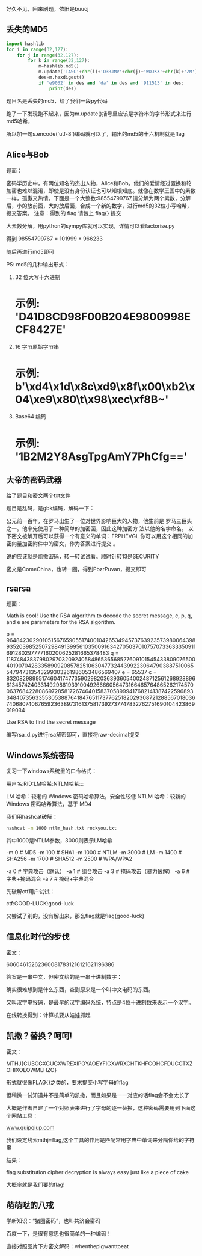 好久不见，回来刷题，依旧是buuoj

## 丢失的MD5

```py
import hashlib   
for i in range(32,127):
    for j in range(32,127):
        for k in range(32,127):
            m=hashlib.md5()
            m.update('TASC'+chr(i)+'O3RJMV'+chr(j)+'WDJKX'+chr(k)+'ZM')
            des=m.hexdigest()
            if 'e9032' in des and 'da' in des and '911513' in des:
                print(des)
```

题目名是丢失的md5，给了我们一段py代码

跑了一下发现跑不起来，因为m.update()括号里应该是字符串的字节形式来进行md5哈希，

所以加一句s.encode('utf-8')编码就可以了，输出的md5的十六机制就是flag

## Alice与Bob

题面：

密码学历史中，有两位知名的杰出人物，Alice和Bob。他们的爱情经过置换和轮加密也难以混淆，即使是没有身份认证也可以知根知底。就像在数学王国中的素数一样，孤傲又热情。下面是一个大整数:98554799767,请分解为两个素数，分解后，小的放前面，大的放后面，合成一个新的数字，进行md5的32位小写哈希，提交答案。 注意：得到的 flag 请包上 flag{} 提交

大素数分解，用python的sympy库就可以实现，详情可以看factorise.py

得到 98554799767 = 101999 * 966233

随后再进行md5即可

PS: md5的几种输出形式：

1. 32 位大写十六进制
    # 示例: 'D41D8CD98F00B204E9800998ECF8427E'
2. 16 字节原始字节串
    # 示例: b'\xd4\x1d\x8c\xd9\x8f\x00\xb2\x04\xe9\x80\t\x98\xec\xf8B~'
3. Base64 编码
    # 示例: '1B2M2Y8AsgTpgAmY7PhCfg=='

## 大帝的密码武器

给了题目和密文两个txt文件

题目是乱码，是gbk编码，解码一下：

公元前一百年，在罗马出生了一位对世界影响巨大的人物，他生前是 罗马三巨头之一。他率先使用了一种简单的加密函，因此这种加密方 法以他的名字命名。
以下密文被解开后可以获得一个有意义的单词：FRPHEVGL
你可以用这个相同的加密向量加密附件中的密文，作为答案进行提交 。

说的应该就是凯撒密码，转一转试试看。顺时针转13是SECURITY

密文是ComeChina，也转一圈，得到PbzrPuvan，提交即可

## rsarsa

题面：

Math is cool! Use the RSA algorithm to decode the secret message, c, p, q, and e are parameters for the RSA algorithm.

p =  9648423029010515676590551740010426534945737639235739800643989352039852507298491399561035009163427050370107570733633350911691280297777160200625281665378483
q =  11874843837980297032092405848653656852760910154543380907650040190704283358909208578251063047732443992230647903887510065547947313543299303261986053486569407
e =  65537
c =  83208298995174604174773590298203639360540024871256126892889661345742403314929861939100492666605647316646576486526217457006376842280869728581726746401583705899941768214138742259689334840735633553053887641847651173776251820293087212885670180367406807406765923638973161375817392737747832762751690104423869019034

Use RSA to find the secret message

编写rsa_d.py进行rsa解密即可，直接将raw-decimal提交

## Windows系统密码

复习一下windows系统里的口令格式：

用户名:RID:LM哈希:NTLM哈希:::

LM 哈希：较老的 Windows 密码哈希算法，安全性较低
NTLM 哈希：较新的 Windows 密码哈希算法，基于 MD4

我们用hashcat破解：

```bash
hashcat -m 1000 ntlm_hash.txt rockyou.txt
```

其中1000是NTLM参数，3000则表示LM哈希

-m 0     # MD5
-m 100   # SHA1
-m 1000  # NTLM
-m 3000  # LM
-m 1400  # SHA256
-m 1700  # SHA512
-m 2500  # WPA/WPA2

-a 0  # 字典攻击（默认）
-a 1  # 组合攻击
-a 3  # 掩码攻击（暴力破解）
-a 6  # 字典+掩码混合
-a 7  # 掩码+字典混合

先破解ctf用户试试：

ctf:GOOD-LUCK:good-luck

又尝试了别的，没有解出来，那么flag就是flag{good-luck}

## 信息化时代的步伐

密文：

606046152623600817831216121621196386

答案是一串中文，但密文给的是一串十进制数字：

确实很难想到是什么东西，查到原来是一个叫中文电码的东西。

又叫汉字电报码，是最早的汉字编码系统，特点是4位十进制数来表示一个汉字。

在线转换得到：计算机要从娃娃抓起

## 凯撒？替换？呵呵!

密文：

MTHJ{CUBCGXGUGXWREXIPOYAOEYFIGXWRXCHTKHFCOHCFDUCGTXZOHIXOEOWMEHZO}

形式就很像FLAG{}之类的，要求提交小写字母的flag

但稍微一试知道并不是简单的凯撒，而且如果是一一对应的话flag会不会太长了

大概是作者自建了一个对照表来进行了字母的逐一替换，这种密码需要用到下面这个网站工具：

www.quipqiup.com

我们设定线索mthj=flag,这个工具的作用是匹配常用字典中单词来分隔你给的字符串

结果：

flag substitution cipher decryption is always easy just like a piece of cake 

大概率就是我们要的flag!

## 萌萌哒的八戒

学新知识：“猪圈密码”，也叫共济会密码

百度一下，是很有意思也很简单的一种编码！

直接对照图片下方密文解码：whenthepigwanttoeat



